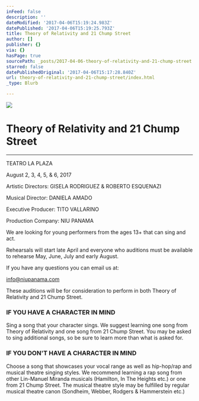 ```yaml
---
inFeed: false
description: ''
dateModified: '2017-04-06T15:19:24.983Z'
datePublished: '2017-04-06T15:19:25.793Z'
title: Theory of Relativity and 21 Chump Street
author: []
publisher: {}
via: {}
hasPage: true
sourcePath: _posts/2017-04-06-theory-of-relativity-and-21-chump-street.md
starred: false
datePublishedOriginal: '2017-04-06T15:17:28.840Z'
url: theory-of-relativity-and-21-chump-street/index.html
_type: Blurb

---
```

![](https://the-grid-user-content.s3-us-west-2.amazonaws.com/952ce6bb-ce52-4bd8-83fc-200710d7b2ad.png)

# Theory of Relativity and 21 Chump Street

---

TEATRO LA PLAZA

August 2, 3, 4, 5, & 6, 2017

Artistic Directors: GISELA RODRIGUEZ & ROBERTO ESQUENAZI

Musical Director: DANIELA AMADO

Executive Producer: TITO VALLARINO

Production Company: NIU PANAMA

We are looking for young performers from the ages 13+ that can sing and act.

Rehearsals will start late April and everyone who auditions must be available to rehearse May, June, July and early August.

If you have any questions you can email us at:

info@niupanama.com

These auditions will be for consideration to perform in both Theory of Relativity and 21 Chump Street.

### IF YOU HAVE A CHARACTER IN MIND

Sing a song that your character sings. We suggest learning one song from Theory of Relativity and one song from 21 Chump Street. You may be asked to sing additional songs, so be sure to learn more than what is asked for.

### IF YOU DON'T HAVE A CHARACTER IN MIND

Choose a song that showcases your vocal range as well as hip-hop/rap and musical theatre singing styles. We recommend learning a rap song from other Lin-Manuel Miranda musicals (Hamilton, In The Heights etc.) or one from 21 Chump Street. The musical theatre style may be fulfilled by regular musical theatre canon (Sondheim, Webber, Rodgers & Hammerstein etc.)